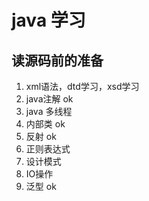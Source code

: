 # java 学习
## 读源码前的准备
1. xml语法，dtd学习，xsd学习
2. java注解 ok
3. java 多线程
4. 内部类  ok
5. 反射    ok
6. 正则表达式
7. 设计模式
8. IO操作
9. 泛型  ok


